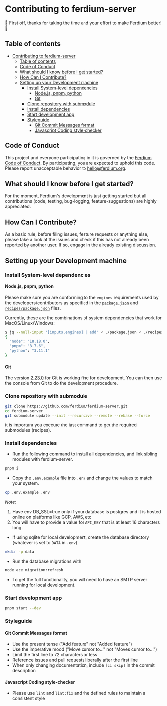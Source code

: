# Contributing to ferdium-server

:tada: First off, thanks for taking the time and your effort to make Ferdium better! :tada:

## Table of contents

<!-- TOC depthFrom:2 depthTo:2 withLinks:1 updateOnSave:1 orderedList:0 -->

- [Contributing to ferdium-server](#contributing-to-ferdium-server)
  - [Table of contents](#table-of-contents)
  - [Code of Conduct](#code-of-conduct)
  - [What should I know before I get started?](#what-should-i-know-before-i-get-started)
  - [How Can I Contribute?](#how-can-i-contribute)
  - [Setting up your Development machine](#setting-up-your-development-machine)
    - [Install System-level dependencies](#install-system-level-dependencies)
      - [Node.js, pnpm, python](#nodejs-pnpm-python)
      - [Git](#git)
    - [Clone repository with submodule](#clone-repository-with-submodule)
    - [Install dependencies](#install-dependencies)
    - [Start development app](#start-development-app)
    - [Styleguide](#styleguide)
      - [Git Commit Messages format](#git-commit-messages-format)
      - [Javascript Coding style-checker](#javascript-coding-style-checker)

<!-- /TOC -->

## Code of Conduct

This project and everyone participating in it is governed by the [Ferdium Code of Conduct](https://github.com/ferdium/ferdium-app/blob/develop/CODE_OF_CONDUCT.md). By participating, you are expected to uphold this code. Please report unacceptable behavior to [hello@ferdium.org](mailto:hello@ferdium.org).

## What should I know before I get started?

For the moment, Ferdium's development is just getting started but all contributions (code, testing, bug-logging, feature-suggestions) are highly appreciated.

## How Can I Contribute?

As a basic rule, before filing issues, feature requests or anything else, please take a look at the issues and check if this has not already been reported by another user. If so, engage in the already existing discussion.

## Setting up your Development machine

### Install System-level dependencies

#### Node.js, pnpm, python

Please make sure you are conforming to the `engines` requirements used by the developers/contributors as specified in the [`package.json`](./package.json#engines) and [`recipes/package.json`](./recipes/package.json#engine) files.

Currently, these are the combinations of system dependencies that work for MacOS/Linux/Windows:

```bash
$ jq --null-input '[inputs.engines] | add' < ./package.json < ./recipes/package.json
{
  "node": "18.18.0",
  "pnpm": "8.7.6",
  "python": "3.11.1"
}
```

#### Git

The version [2.23.0](https://github.com/git-for-windows/git/releases/tag/v2.23.0.windows.1) for Git is working fine for development. You can then use the console from Git to do the development procedure.

<!-- #### Debian/Ubuntu

```bash
apt install libx11-dev libxext-dev libxss-dev libxkbfile-dev rpm
```

#### Fedora

```bash
dnf install libX11-devel libXext-devel libXScrnSaver-devel libxkbfile-devel rpm
```

#### Windows

Please make sure you run this command as an administrator:

```bash
npm i -g windows-build-tools --vs2015
```
 -->

### Clone repository with submodule

```bash
git clone https://github.com/ferdium/ferdium-server.git
cd ferdium-server
git submodule update --init --recursive --remote --rebase --force
```

It is important you execute the last command to get the required submodules (recipes).

### Install dependencies

- Run the following command to install all dependencies, and link sibling modules with ferdium-server.

```bash
pnpm i
```

- Copy the `.env.example` file into `.env` and change the values to match your system.

```bash
cp .env.example .env
```

_Note:_

1. Have env DB_SSL=true only if your database is postgres and it is hosted online on platforms like GCP, AWS, etc
2. You will have to provide a value for `API_KEY` that is at least 16 characters long.

- If using sqlite for local development, create the database directory (whatever is set to `DATA` in `.env`)

```bash
mkdir -p data
```

- Run the database migrations with

```bash
node ace migration:refresh
```

- To get the full functionality, you will need to have an SMTP server running for local development.

### Start development app

```bash
pnpm start --dev
```

### Styleguide

#### Git Commit Messages format

- Use the present tense ("Add feature" not "Added feature")
- Use the imperative mood ("Move cursor to..." not "Moves cursor to...")
- Limit the first line to 72 characters or less
- Reference issues and pull requests liberally after the first line
- When only changing documentation, include `[ci skip]` in the commit description

#### Javascript Coding style-checker

- Please use `lint` and `lint:fix` and the defined rules to maintain a consistent style
